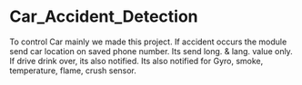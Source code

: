 # Car_Accident_Detection
 To control Car mainly we made this project. If accident occurs the module send car location on saved phone number. Its send long. & lang. value only. If drive drink over, its also notified. Its also notified for Gyro, smoke, temperature, flame, crush sensor.

